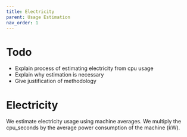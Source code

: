 ```yaml
---
title: Electricity
parent: Usage Estimation
nav_order: 1
---
```


# Todo
* Explain process of estimating electricity from cpu usage
* Explain why estimation is necessary
* Give justification of methodology

# Electricity
We estimate electricity usage using machine averages. We multiply the cpu_seconds by the average power consumption of the machine (kW).